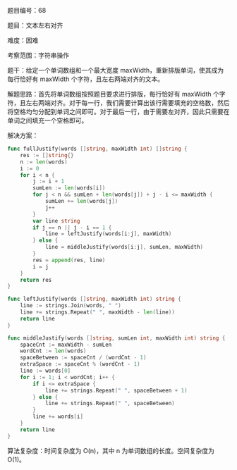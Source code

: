 题目编号：68

题目：文本左右对齐

难度：困难

考察范围：字符串操作

题干：给定一个单词数组和一个最大宽度 maxWidth，重新排版单词，使其成为每行恰好有 maxWidth 个字符，且左右两端对齐的文本。

解题思路：首先将单词数组按照题目要求进行排版，每行恰好有 maxWidth 个字符，且左右两端对齐。对于每一行，我们需要计算出该行需要填充的空格数，然后将空格均匀分配到单词之间即可。对于最后一行，由于需要左对齐，因此只需要在单词之间填充一个空格即可。

解决方案：

```go
func fullJustify(words []string, maxWidth int) []string {
    res := []string{}
    n := len(words)
    i := 0
    for i < n {
        j := i + 1
        sumLen := len(words[i])
        for j < n && sumLen + len(words[j]) + j - i <= maxWidth {
            sumLen += len(words[j])
            j++
        }
        var line string
        if j == n || j - i == 1 {
            line = leftJustify(words[i:j], maxWidth)
        } else {
            line = middleJustify(words[i:j], sumLen, maxWidth)
        }
        res = append(res, line)
        i = j
    }
    return res
}

func leftJustify(words []string, maxWidth int) string {
    line := strings.Join(words, " ")
    line += strings.Repeat(" ", maxWidth - len(line))
    return line
}

func middleJustify(words []string, sumLen int, maxWidth int) string {
    spaceCnt := maxWidth - sumLen
    wordCnt := len(words)
    spaceBetween := spaceCnt / (wordCnt - 1)
    extraSpace := spaceCnt % (wordCnt - 1)
    line := words[0]
    for i := 1; i < wordCnt; i++ {
        if i <= extraSpace {
            line += strings.Repeat(" ", spaceBetween + 1)
        } else {
            line += strings.Repeat(" ", spaceBetween)
        }
        line += words[i]
    }
    return line
}
```

算法复杂度：时间复杂度为 O(n)，其中 n 为单词数组的长度。空间复杂度为 O(1)。